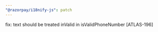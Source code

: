 ```yaml
---
"@razorpay/i18nify-js": patch
---
```


fix: text should be treated inValid in isValidPhoneNumber [ATLAS-196]
